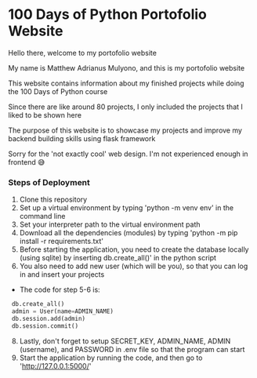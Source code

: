 # 100 Days of Python Portofolio Website
Hello there, welcome to my portofolio website

My name is Matthew Adrianus Mulyono, and this is my portofolio website

This website contains information about my finished projects while doing the 100 Days of Python course

Since there are like around 80 projects, I only included the projects that I liked to be shown here

The purpose of this website is to showcase my projects and improve my backend building skills using flask framework

Sorry for the 'not exactly cool' web design. I'm not experienced enough in frontend 😅

### Steps of Deployment
1. Clone this repository
2. Set up a virtual environment by typing 'python -m venv env' in the command line
3. Set your interpreter path to the virtual environment path
4. Download all the dependencies (modules) by typing 'python -m pip install -r requirements.txt'
5. Before starting the application, you need to create the database locally (using sqlite) by inserting db.create_all()' in the python script
6. You also need to add new user (which will be you), so that you can log in and insert your projects
- The code for step 5-6 is:
```python 
 db.create_all()
 admin = User(name=ADMIN_NAME)
 db.session.add(admin)
 db.session.commit()
```
8. Lastly, don't forget to setup SECRET_KEY, ADMIN_NAME, ADMIN (username), and PASSWORD in .env file so that the program can start
9. Start the application by running the code, and then go to 'http://127.0.0.1:5000/'
